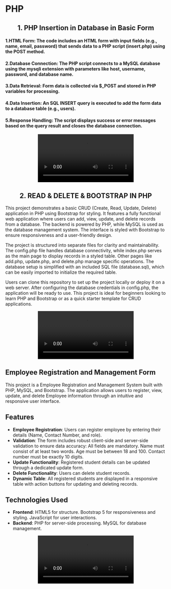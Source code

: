 # PHP

<h2 align="center">1. PHP Insertion in Database in Basic Form </h2>

#### 1.HTML Form: The code includes an HTML form with input fields (e.g., name, email, password) that sends data to a PHP script (insert.php) using the POST method.

#### 2.Database Connection: The PHP script connects to a MySQL database using the mysqli extension with parameters like host, username, password, and database name.

#### 3.Data Retrieval: Form data is collected via $_POST and stored in PHP variables for processing.

#### 4.Data Insertion: An SQL INSERT query is executed to add the form data to a database table (e.g., users).

#### 5.Response Handling: The script displays success or error messages based on the query result and closes the database connection.

<div align="center">
 <video src="https://github.com/user-attachments/assets/2c0d95e9-8ee3-4af6-8cd5-53f6733875a4" type="video/mp4"> 
</video>
</div>

<h2 align="center">2. READ & DELETE & BOOTSTRAP IN PHP </h2>

This project demonstrates a basic CRUD (Create, Read, Update, Delete) application in PHP using Bootstrap for styling. It features a fully functional web application where users can add, view, update, and delete records from a database. The backend is powered by PHP, while MySQL is used as the database management system. The interface is styled with Bootstrap to ensure responsiveness and a user-friendly design.

The project is structured into separate files for clarity and maintainability. The config.php file handles database connectivity, while index.php serves as the main page to display records in a styled table. Other pages like add.php, update.php, and delete.php manage specific operations. The database setup is simplified with an included SQL file (database.sql), which can be easily imported to initialize the required table.

Users can clone this repository to set up the project locally or deploy it on a web server. After configuring the database credentials in config.php, the application will be ready to use. This project is ideal for beginners looking to learn PHP and Bootstrap or as a quick starter template for CRUD applications.

<div align="center">
 <video src="https://github.com/user-attachments/assets/bed68a04-fc01-4d43-aa3f-c30a2e046b24" type="video/mp4"> 
</video>
</div>

## Employee Registration and Management Form
This project is a Employee Registration and Management System built with PHP, MySQL, and Bootstrap. The application allows users to register, view, update, and delete Employee information through an intuitive and responsive user interface.

## Features
- **Employee Registration**: Users can register employee by entering their details (Name, Contact Number, and role).
- **Validation**: The form includes robust client-side and server-side validation to ensure data accuracy:
All fields are mandatory.
Name must consist of at least two words.
Age must be between 18 and 100.
Contact number must be exactly 10 digits.
- **Update Functionality**: Registered student details can be updated through a dedicated update form.
- **Delete Functionality**: Users can delete student records.
- **Dynamic Table**: All registered students are displayed in a responsive table with action buttons for updating and deleting records.
## Technologies Used
- **Frontend**:
HTML5 for structure.
Bootstrap 5 for responsiveness and styling.
JavaScript for user interactions.
- **Backend**:
PHP for server-side processing.
MySQL for database management.

<div align="center">
 <video src="https://github.com/user-attachments/assets/0d1ab5a5-b38e-4886-b904-07284b362ee3" type="video/mp4"> 
</video>
</div>
